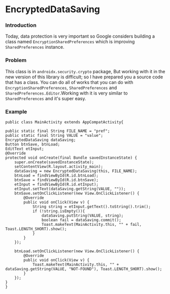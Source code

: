 # EncryptedDataSaving
### Introduction
Today, data protection is very important so Google considers building a class named `EncryptionSharedPreferences` which is improving `SharedPreferences` instance.
### Problem
This class is in `androidx.security.crypto` package, But working with it in the new version of this library is difficult; so I have prepared you a source code that has a class.
You can do all of works that you can do with `EncryptionSharedPreferences`, `SharedPreferences` and `SharedPreferences.Editor`.Working with it is very similar to `SharedPreferences` and it's super easy.
### Example

    public class MainActivity extends AppCompatActivity{

    public static final String FILE_NAME = "pref";
    public static final String VALUE = "value";
    EncryptedDataSaving dataSaving;
    Button btnSave, btnLoad;
    EditText etInput;
    @Override
    protected void onCreate(final Bundle savedInstanceState) {
        super.onCreate(savedInstanceState);
        setContentView(R.layout.activity_main);
        dataSaving = new EncryptedDataSaving(this, FILE_NAME);
        btnLoad = findViewById(R.id.btnLoad);
        btnSave = findViewById(R.id.btnSave);
        etInput = findViewById(R.id.etInput);
        etInput.setText(dataSaving.getString(VALUE, ""));
        btnSave.setOnClickListener(new View.OnClickListener() {
            @Override
            public void onClick(View v) {
                String string = etInput.getText().toString().trim();
                if (!string.isEmpty()){
                    dataSaving.putString(VALUE, string);
                    boolean fail = dataSaving.commit();
                    Toast.makeText(MainActivity.this, "" + fail, Toast.LENGTH_SHORT).show();
                }
            }
        });

        btnLoad.setOnClickListener(new View.OnClickListener() {
            @Override
            public void onClick(View v) {
                Toast.makeText(MainActivity.this, "" + dataSaving.getString(VALUE, "NOT-FOUND"), Toast.LENGTH_SHORT).show();
            }
        });
    }
    }
    
    


